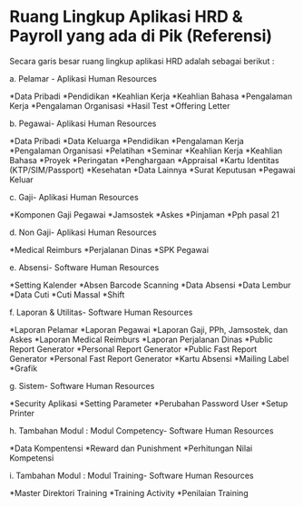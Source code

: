 # Ruang Lingkup Aplikasi HRD & Payroll yang ada di Pik (Referensi)

 
Secara garis besar ruang lingkup aplikasi HRD adalah sebagai berikut :

 
a. Pelamar - Aplikasi Human Resources

  *Data Pribadi
  *Pendidikan
  *Keahlian Kerja
  *Keahlian Bahasa
  *Pengalaman Kerja
  *Pengalaman Organisasi
  *Hasil Test
  *Offering Letter
 

 
b. Pegawai- Aplikasi Human Resources

  *Data Pribadi
  *Data Keluarga
  *Pendidikan
  *Pengalaman Kerja
  *Pengalaman Organisasi
  *Pelatihan
  *Seminar
  *Keahlian Kerja
  *Keahlian Bahasa
  *Proyek
  *Peringatan
  *Penghargaan
  *Appraisal
  *Kartu Identitas (KTP/SIM/Passport)
  *Kesehatan
  *Data Lainnya
  *Surat Keputusan
  *Pegawai Keluar
 
c. Gaji- Aplikasi Human Resources

 
  *Komponen Gaji Pegawai
  *Jamsostek
  *Askes
  *Pinjaman
  *Pph pasal 21
 
d. Non Gaji- Aplikasi Human Resources

 
  *Medical Reimburs
  *Perjalanan Dinas
  *SPK Pegawai
 
e. Absensi- Software Human Resources

 
  *Setting Kalender
  *Absen Barcode Scanning
  *Data Absensi
  *Data Lembur
  *Data Cuti
  *Cuti Massal
  *Shift
 
f. Laporan & Utilitas- Software Human Resources

 
  *Laporan Pelamar
  *Laporan Pegawai
  *Laporan Gaji, PPh, Jamsostek, dan Askes
  *Laporan Medical Reimburs
  *Laporan Perjalanan Dinas
  *Public Report Generator
  *Personal Report Generator
  *Public Fast Report Generator
  *Personal Fast Report Generator
  *Kartu Absensi
  *Mailing Label
  *Grafik
 
g. Sistem- Software Human Resources

 
  *Security Aplikasi
  *Setting Parameter
  *Perubahan Password User
  *Setup Printer

h. Tambahan Modul : Modul Competency- Software Human Resources

  *Data Kompentensi
  *Reward dan Punishment
  *Perhitungan Nilai Kompetensi

i. Tambahan Modul : Modul Training- Software Human Resources

  *Master Direktori Training
  *Training Activity
  *Penilaian Training
